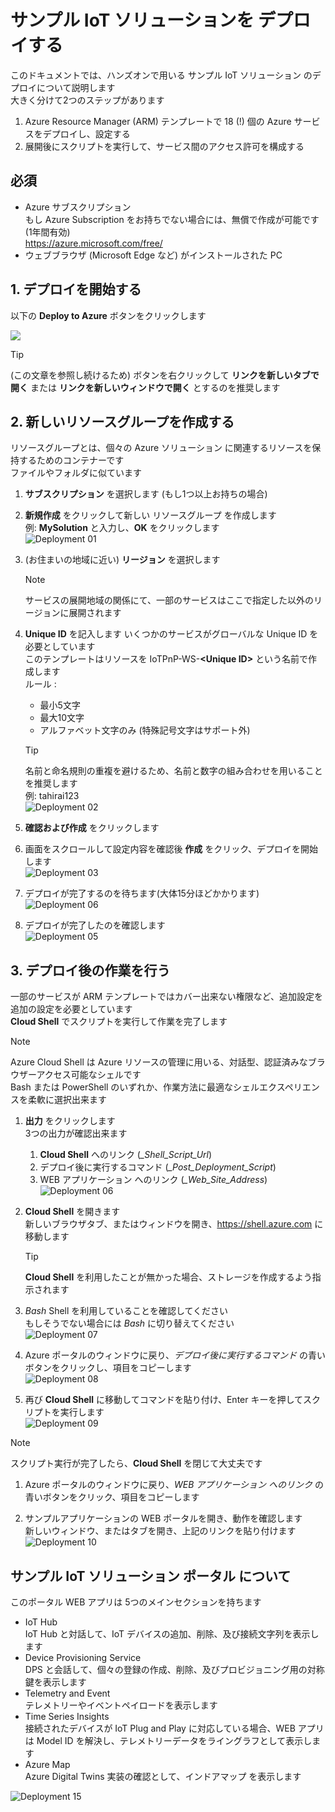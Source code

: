 # サンプル IoT ソリューションを デプロイする

このドキュメントでは、ハンズオンで用いる サンプル IoT ソリューション のデプロイについて説明します  
大きく分けて2つのステップがあります  

1. Azure Resource Manager (ARM) テンプレートで 18 (!) 個の Azure サービスをデプロイし、設定する  
1. 展開後にスクリプトを実行して、サービス間のアクセス許可を構成する

## 必須
- Azure サブスクリプション  
    もし Azure Subscription をお持ちでない場合には、無償で作成が可能です (1年間有効)  
    <https://azure.microsoft.com/free/>  
- ウェブブラウザ (Microsoft Edge など) がインストールされた PC  

## 1. デプロイを開始する  
以下の **Deploy to Azure** ボタンをクリックします  

<a href="https://portal.azure.com/#create/Microsoft.Template/uri/https%3A%2F%2Fraw.githubusercontent.com%2Fdaisukeiot%2FIoT-Plug-and-Play-Workshop-Deploy%2Fmain%2Fiotplugandplayworkshop.json" target="_blank"><img src="./images/deploy-to-azure.svg"/></a>

> [!TIP]  
> (この文章を参照し続けるため) ボタンを右クリックして **リンクを新しいタブで開く** または **リンクを新しいウィンドウで開く** とするのを推奨します

## 2. 新しいリソースグループを作成する
リソースグループとは、個々の Azure ソリューション に関連するリソースを保持するためのコンテナーです  
ファイルやフォルダに似ています

1. **サブスクリプション** を選択します (もし1つ以上お持ちの場合)  
1. **新規作成** をクリックして新しい リソースグループ を作成します  
    例: **MySolution** と入力し、**OK** をクリックします  
    ![Deployment 01](images/jp/deployment-01-red.png)  

1. (お住まいの地域に近い) **リージョン** を選択します  
    > [!NOTE]  
    > サービスの展開地域の関係にて、一部のサービスはここで指定した以外のリージョンに展開されます  

1. **Unique ID** を記入します
    いくつかのサービスがグローバルな Unique ID を必要としています  
    このテンプレートはリソースを IoTPnP-WS-**\<Unique ID\>** という名前で作成します  
    ルール : 
    - 最小5文字  
    - 最大10文字  
    - アルファベット文字のみ (特殊記号文字はサポート外)  

    > [!TIP]  
    > 名前と命名規則の重複を避けるため、名前と数字の組み合わせを用いることを推奨します  
    > 例: tahirai123  
    ![Deployment 02](images/jp/deployment-02-red.png)  

1. **確認および作成** をクリックします  

1. 画面をスクロールして設定内容を確認後 **作成** をクリック、デプロイを開始します  
    ![Deployment 03](images/jp/deployment-03.png)  

1. デプロイが完了するのを待ちます(大体15分ほどかかります)  
    ![Deployment 06](images/jp/deployment-04.png)

1. デプロイが完了したのを確認します  
    ![Deployment 05](images/jp/deployment-05.png)

## 3. デプロイ後の作業を行う

一部のサービスが ARM テンプレートではカバー出来ない権限など、追加設定を追加の設定を必要としています  
**Cloud Shell** でスクリプトを実行して作業を完了します  

> [!NOTE]  
> Azure Cloud Shell は Azure リソースの管理に用いる、対話型、認証済みなブラウザーアクセス可能なシェルです  
> Bash または PowerShell のいずれか、作業方法に最適なシェルエクスペリエンスを柔軟に選択出来ます

1. **出力** をクリックします  
    3つの出力が確認出来ます  
    1. **Cloud Shell** へのリンク (*_Shell_Script_Url*)
    1. デプロイ後に実行するコマンド (*_Post_Deployment_Script*)
    1. WEB アプリケーション へのリンク (*_Web_Site_Address*)
    ![Deployment 06](images/jp/deployment-06.png)

1. **Cloud Shell** を開きます  
    新しいブラウザタブ、またはウィンドウを開き、<https://shell.azure.com> に移動します

    > [!TIP]  
    > **Cloud Shell** を利用したことが無かった場合、ストレージを作成するよう指示されます

1. *Bash* Shell を利用していることを確認してください  
    もしそうでない場合には *Bash* に切り替えてください  
    ![Deployment 07](images/jp/deployment-07-red.png)

1. Azure ポータルのウィンドウに戻り、*デプロイ後に実行するコマンド* の青いボタンをクリックし、項目をコピーします  
    ![Deployment 08](images/jp/deployment-08-red.png)

1. 再び **Cloud Shell** に移動してコマンドを貼り付け、Enter キーを押してスクリプトを実行します  
    ![Deployment 09](images/jp/deployment-09.png)

> [!NOTE]  
> スクリプト実行が完了したら、**Cloud Shell** を閉じて大丈夫です

1. Azure ポータルのウィンドウに戻り、*WEB アプリケーション へのリンク* の青いボタンをクリック、項目をコピーします  

1. サンプルアプリケーションの WEB ポータルを開き、動作を確認します  
    新しいウィンドウ、またはタブを開き、上記のリンクを貼り付けます  
    ![Deployment 10](images/jp/deployment-10.png)

## サンプル IoT ソリューション ポータル について

このポータル WEB アプリは 5つのメインセクションを持ちます  

- IoT Hub  
    IoT Hub と対話して、IoT デバイスの追加、削除、及び接続文字列を表示します  
- Device Provisioning Service  
    DPS と会話して、個々の登録の作成、削除、及びプロビジョニング用の対称鍵を表示します  
- Telemetry and Event  
    テレメトリーやイベントペイロードを表示します  
- Time Series Insights  
    接続されたデバイスが IoT Plug and Play に対応している場合、WEB アプリは Model ID を解決し、テレメトリーデータをライングラフとして表示します  
- Azure Map  
    Azure Digital Twins 実装の確認として、インドアマップ を表示します  

![Deployment 15](images/Deployment-15.png)
